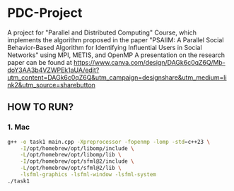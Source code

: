 # PDC-Project
A project for "Parallel and Distributed Computing" Course, which implements the algorithm proposed in the paper "PSAIIM: A Parallel Social Behavior-Based Algorithm for Identifying Influential Users in Social Networks" using MPI, METIS, and OpenMP
A presentation on the research paper can be found at https://www.canva.com/design/DAGk6c0qZ6Q/Mb-doY3AA3b4VZWPEk1aUA/edit?utm_content=DAGk6c0qZ6Q&utm_campaign=designshare&utm_medium=link2&utm_source=sharebutton

## HOW TO RUN?
### 1. Mac
```sh
g++ -o task1 main.cpp -Xpreprocessor -fopenmp -lomp -std=c++23 \
    -I/opt/homebrew/opt/libomp/include \
    -L/opt/homebrew/opt/libomp/lib \
    -I/opt/homebrew/opt/sfml@2/include \
    -L/opt/homebrew/opt/sfml@2/lib \
    -lsfml-graphics -lsfml-window -lsfml-system
./task1